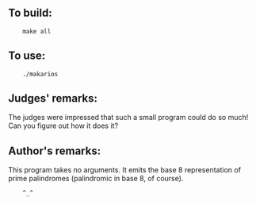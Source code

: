 ## To build:

``` <!---sh-->
    make all
```


## To use:

``` <!---sh-->
    ./makarios
```


## Judges' remarks:

The judges were impressed that such a small program could do so much!
Can you figure out how it does it?


## Author's remarks:

This program takes no arguments. It emits the base 8 representation
of prime palindromes (palindromic in base 8, of course).

```
    ^_^
```


<!--

    Copyright © 1984-2024 by Landon Curt Noll. All Rights Reserved.

    You are free to share and adapt this file under the terms of this license:

        Creative Commons Attribution-ShareAlike 4.0 International (CC BY-SA 4.0)

    For more information, see:

        https://creativecommons.org/licenses/by-sa/4.0/

-->
